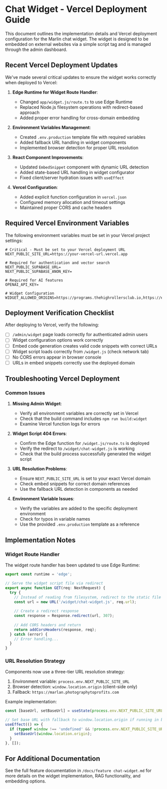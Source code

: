 # Chat Widget - Vercel Deployment Guide

This document outlines the implementation details and Vercel deployment configuration for the Marlin chat widget. The widget is designed to be embedded on external websites via a simple script tag and is managed through the admin dashboard.

## Recent Vercel Deployment Updates

We've made several critical updates to ensure the widget works correctly when deployed to Vercel:

1. **Edge Runtime for Widget Route Handler**:
   - Changed `app/widget.js/route.ts` to use Edge Runtime
   - Replaced Node.js filesystem operations with redirect-based approach
   - Added proper error handling for cross-domain embedding

2. **Environment Variables Management**:
   - Created `.env.production` template file with required variables
   - Added fallback URL handling in widget components
   - Implemented browser detection for proper URL resolution

3. **React Component Improvements**:
   - Updated `EmbedSnippet` component with dynamic URL detection
   - Added state-based URL handling in widget configurator
   - Fixed client/server hydration issues with `useEffect`

4. **Vercel Configuration**:
   - Added explicit function configuration in `vercel.json`
   - Configured memory allocation and timeout settings
   - Maintained proper CORS and cache headers

## Required Vercel Environment Variables

The following environment variables must be set in your Vercel project settings:

```
# Critical - Must be set to your Vercel deployment URL
NEXT_PUBLIC_SITE_URL=https://your-vercel-url.vercel.app

# Required for authentication and vector search
NEXT_PUBLIC_SUPABASE_URL=
NEXT_PUBLIC_SUPABASE_ANON_KEY=

# Required for AI features
OPENAI_API_KEY=

# Widget Configuration
WIDGET_ALLOWED_ORIGINS=https://programs.thehighrollersclub.io,https://example.com,*
```

## Deployment Verification Checklist

After deploying to Vercel, verify the following:

- [ ] `/admin/widget` page loads correctly for authenticated admin users
- [ ] Widget configuration options work correctly
- [ ] Embed code generation creates valid code snippets with correct URLs
- [ ] Widget script loads correctly from `/widget.js` (check network tab)
- [ ] No CORS errors appear in browser console
- [ ] URLs in embed snippets correctly use the deployed domain

## Troubleshooting Vercel Deployment

### Common Issues

1. **Missing Admin Widget**: 
   - Verify all environment variables are correctly set in Vercel
   - Check that the build command includes `npm run build:widget`
   - Examine Vercel function logs for errors

2. **Widget Script 404 Errors**:
   - Confirm the Edge function for `/widget.js/route.ts` is deployed
   - Verify the redirect to `/widget/chat-widget.js` is working
   - Check that the build process successfully generated the widget script

3. **URL Resolution Problems**:
   - Ensure `NEXT_PUBLIC_SITE_URL` is set to your exact Vercel domain
   - Check embed snippets for correct domain references
   - Use the fallback URL detection in components as needed

4. **Environment Variable Issues**:
   - Verify the variables are added to the specific deployment environment
   - Check for typos in variable names
   - Use the provided `.env.production` template as a reference

## Implementation Notes

### Widget Route Handler

The widget route handler has been updated to use Edge Runtime:

```typescript
export const runtime = 'edge';

// Serve the widget script file via redirect
export async function GET(req: NextRequest) {
  try {
    // Instead of reading from filesystem, redirect to the static file
    const url = new URL('/widget/chat-widget.js', req.url);
    
    // Create a redirect response
    const response = Response.redirect(url, 307);
    
    // Add CORS headers and return
    return addCorsHeaders(response, req);
  } catch (error) {
    // Error handling...
  }
}
```

### URL Resolution Strategy

Components now use a three-tier URL resolution strategy:

1. Environment variable: `process.env.NEXT_PUBLIC_SITE_URL`
2. Browser detection: `window.location.origin` (client-side only)
3. Fallback: `https://marlan.photographytoprofits.com`

Example implementation:

```typescript
const [baseUrl, setBaseUrl] = useState(process.env.NEXT_PUBLIC_SITE_URL || 'https://marlan.photographytoprofits.com');

// Set base URL with fallback to window.location.origin if running in browser
useEffect(() => {
  if (typeof window !== 'undefined' && !process.env.NEXT_PUBLIC_SITE_URL) {
    setBaseUrl(window.location.origin);
  }
}, []);
```

## For Additional Documentation

See the full feature documentation in `/docs/feature chat-widget.md` for more details on the widget implementation, RAG functionality, and embedding options. 